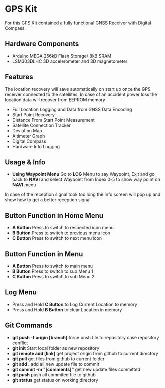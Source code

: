# GPS Kit

For this GPS Kit contained a fully functional GNSS Receiver with Digital Compass

## Hardware Components

* Arduino MEGA 256kB Flash Storage/ 8kB SRAM
* LSM303DLHC 3D accelerometer and 3D magnetometer

## Features

The location recovery will save automatically on start up once the GPS
receiver connected to the satellites, In case of an accident power loss
the location data will recover from EEPROM memory

* Full Location Logging and Data from GNSS Data Encoding
* Start Point Recovery
* Distance From Start Point Measurement
* Satellite Connection Tracker
* Deviation Map
* Altimeter Graph
* Digital Compass
* Hardware Info Logging

## Usage & Info

* **Using Waypoint Menu** Go to **LOG** Menu to say Waypoint, Exit and go back to **NAVI** and select Waypoint from Index 0-5 to show way point on **NAVI** menu

In case of the reception signal took too long the info screen will pop up
and show how to get a better reception signal

## Button Function in Home Menu
  * **A Button** Press to switch to respected icon menu
  * **B Button** Press to switch to previous menu icon
  * **C Button** Press to switch to next menu icon

## Button Function in Menu
  * **A Button** Press to switch to main menu
  * **B Button** Press to switch to sub Menu 1
  * **C Button** Press to switch to sub Menu 2

## Log Menu
* Press and Hold **C Button** to Log Current Location to memory
* Press and Hold **B Button** to clear Location in memory

## Git Commands
* **git push -f origin [branch]** force push file to repository case repository conflict
* **git init** Start local folder as new repository
* **git remote add [link]** get project origin from github to current directory
* **git pull** get files from github to current folder
* **git add .** add all new update file to commit
* **git commit -m "[comments]"** get new update files committed
* **git push** push all commited file to github
* **git status** get status on working directory
